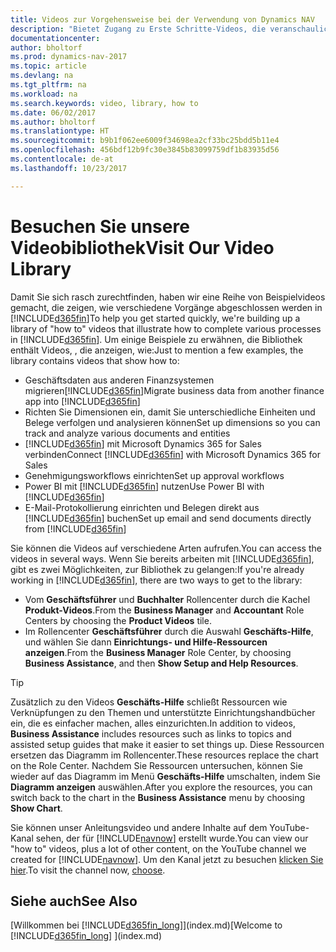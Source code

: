 ```yaml
---
title: Videos zur Vorgehensweise bei der Verwendung von Dynamics NAV
description: "Bietet Zugang zu Erste Schritte-Videos, die veranschaulichen, wie häufige Aufgaben ausgeführt werden."
documentationcenter: 
author: bholtorf
ms.prod: dynamics-nav-2017
ms.topic: article
ms.devlang: na
ms.tgt_pltfrm: na
ms.workload: na
ms.search.keywords: video, library, how to
ms.date: 06/02/2017
ms.author: bholtorf
ms.translationtype: HT
ms.sourcegitcommit: b9b1f062ee6009f34698ea2cf33bc25bdd5b11e4
ms.openlocfilehash: 456bdf12b9fc30e3845b83099759df1b83935d56
ms.contentlocale: de-at
ms.lasthandoff: 10/23/2017

---
```

# <a name="visit-our-video-library"></a><span data-ttu-id="df227-103">Besuchen Sie unsere Videobibliothek</span><span class="sxs-lookup"><span data-stu-id="df227-103">Visit Our Video Library</span></span>
<span data-ttu-id="df227-104">Damit Sie sich rasch zurechtfinden, haben wir eine Reihe von Beispielvideos gemacht, die zeigen, wie verschiedene Vorgänge abgeschlossen werden in [!INCLUDE[d365fin](includes/d365fin_md.md)]</span><span class="sxs-lookup"><span data-stu-id="df227-104">To help you get started quickly, we're building up a library of "how to" videos that illustrate how to complete various processes in [!INCLUDE[d365fin](includes/d365fin_md.md)].</span></span> <span data-ttu-id="df227-105">Um einige Beispiele zu erwähnen, die Bibliothek enthält Videos, , die anzeigen, wie:</span><span class="sxs-lookup"><span data-stu-id="df227-105">Just to mention a few examples, the library contains videos that show how to:</span></span>  

* <span data-ttu-id="df227-106">Geschäftsdaten aus anderen Finanzsystemen migrieren[!INCLUDE[d365fin](includes/d365fin_md.md)]</span><span class="sxs-lookup"><span data-stu-id="df227-106">Migrate business data from another finance app into [!INCLUDE[d365fin](includes/d365fin_md.md)]</span></span>  
* <span data-ttu-id="df227-107">Richten Sie Dimensionen ein, damit Sie unterschiedliche Einheiten und Belege verfolgen und analysieren können</span><span class="sxs-lookup"><span data-stu-id="df227-107">Set up dimensions so you can track and analyze various documents and entities</span></span>
* <span data-ttu-id="df227-108">[!INCLUDE[d365fin](includes/d365fin_md.md)] mit Microsoft Dynamics 365 for Sales verbinden</span><span class="sxs-lookup"><span data-stu-id="df227-108">Connect [!INCLUDE[d365fin](includes/d365fin_md.md)] with Microsoft Dynamics 365 for Sales</span></span>
* <span data-ttu-id="df227-109">Genehmigungsworkflows einrichten</span><span class="sxs-lookup"><span data-stu-id="df227-109">Set up approval workflows</span></span>  
* <span data-ttu-id="df227-110">Power BI mit  [!INCLUDE[d365fin](includes/d365fin_md.md)] nutzen</span><span class="sxs-lookup"><span data-stu-id="df227-110">Use Power BI with [!INCLUDE[d365fin](includes/d365fin_md.md)]</span></span>  
* <span data-ttu-id="df227-111">E-Mail-Protokollierung einrichten und Belegen direkt aus [!INCLUDE[d365fin](includes/d365fin_md.md)] buchen</span><span class="sxs-lookup"><span data-stu-id="df227-111">Set up email and send documents directly from [!INCLUDE[d365fin](includes/d365fin_md.md)]</span></span>  

<span data-ttu-id="df227-112">Sie können die Videos auf verschiedene Arten aufrufen.</span><span class="sxs-lookup"><span data-stu-id="df227-112">You can access the videos in several ways.</span></span> <span data-ttu-id="df227-113">Wenn Sie bereits arbeiten mit [!INCLUDE[d365fin](includes/d365fin_md.md)], gibt es zwei Möglichkeiten, zur Bibliothek zu gelangen:</span><span class="sxs-lookup"><span data-stu-id="df227-113">If you're already working in [!INCLUDE[d365fin](includes/d365fin_md.md)], there are two ways to get to the library:</span></span>

* <span data-ttu-id="df227-114">Vom **Geschäftsführer** und **Buchhalter** Rollencenter durch die Kachel **Produkt-Videos**.</span><span class="sxs-lookup"><span data-stu-id="df227-114">From the **Business Manager** and **Accountant** Role Centers by choosing the **Product Videos** tile.</span></span>  
* <span data-ttu-id="df227-115">Im Rollencenter **Geschäftsführer** durch die Auswahl **Geschäfts-Hilfe**, und wählen Sie dann **Einrichtungs- und Hilfe-Ressourcen anzeigen**.</span><span class="sxs-lookup"><span data-stu-id="df227-115">From the **Business Manager** Role Center, by choosing **Business Assistance**, and then **Show Setup and Help Resources**.</span></span>  

> [!Tip]  
> <span data-ttu-id="df227-116">Zusätzlich zu den Videos **Geschäfts-Hilfe** schließt Ressourcen wie Verknüpfungen zu den Themen und unterstützte Einrichtungshandbücher ein, die es einfacher machen, alles einzurichten.</span><span class="sxs-lookup"><span data-stu-id="df227-116">In addition to videos, **Business Assistance** includes resources such as links to topics and assisted setup guides that make it easier to set things up.</span></span> <span data-ttu-id="df227-117">Diese Ressourcen ersetzen das Diagramm im Rollencenter.</span><span class="sxs-lookup"><span data-stu-id="df227-117">These resources replace the chart on the Role Center.</span></span> <span data-ttu-id="df227-118">Nachdem Sie Ressourcen untersuchen, können Sie wieder auf das Diagramm im Menü **Geschäfts-Hilfe** umschalten, indem Sie **Diagramm anzeigen** auswählen.</span><span class="sxs-lookup"><span data-stu-id="df227-118">After you explore the resources, you can switch back to the chart in the **Business Assistance** menu by choosing **Show Chart**.</span></span>  

<span data-ttu-id="df227-119">Sie können unser Anleitungsvideo und andere Inhalte auf dem YouTube-Kanal sehen, der für [!INCLUDE[navnow](includes/navnow_md.md)] erstellt wurde.</span><span class="sxs-lookup"><span data-stu-id="df227-119">You can view our "how to" videos, plus a lot of other content, on the YouTube channel we created for [!INCLUDE[navnow](includes/navnow_md.md)].</span></span> <span data-ttu-id="df227-120">Um den Kanal jetzt zu besuchen [klicken Sie hier](https://go.microsoft.com/fwlink/?linkid=851533).</span><span class="sxs-lookup"><span data-stu-id="df227-120">To visit the channel now, [choose](https://go.microsoft.com/fwlink/?linkid=851533).</span></span>

## <a name="see-also"></a><span data-ttu-id="df227-121">Siehe auch</span><span class="sxs-lookup"><span data-stu-id="df227-121">See Also</span></span>
<span data-ttu-id="df227-122">[Willkommen bei [!INCLUDE[d365fin_long](includes/d365fin_long_md.md)]](index.md)</span><span class="sxs-lookup"><span data-stu-id="df227-122">[Welcome to [!INCLUDE[d365fin_long](includes/d365fin_long_md.md)] ](index.md)</span></span>

